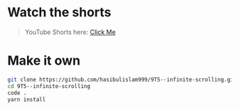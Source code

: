 # Watch the shorts

> YouTube Shorts here: [Click Me](https://www.example.com)

# Make it own

```bash
git clone https://github.com/hasibulislam999/9T5--infinite-scrolling.git
cd 9T5--infinite-scrolling
code .
yarn install
```
